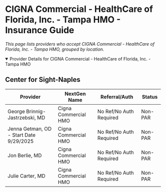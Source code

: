 # CIGNA Commercial - HealthCare of Florida, Inc. - Tampa HMO - Insurance Guide

*This page lists providers who accept CIGNA Commercial - HealthCare of Florida, Inc. - Tampa HMO, grouped by location.*

<details open><summary>Provider Details for CIGNA Commercial - HealthCare of Florida, Inc. - Tampa HMO</summary>

## Center for Sight-Naples

| Provider | NextGen Name | Referral/Auth | Status |
|----------|-------------|--------------|--------|
| George Brinnig-Jastrzebski, MD | Cigna Commercial HMO | No Ref/No Auth Required | Non-PAR |
| Jenna Getman, OD - Start Date 9/29/2025 | Cigna Commercial HMO | No Ref/No Auth Required | Non-PAR |
| Jon Berlie, MD | Cigna Commercial HMO | No Ref/No Auth Required | Non-PAR |
| Julie Carter, MD | Cigna Commercial HMO | No Ref/No Auth Required | Non-PAR |

</details>

